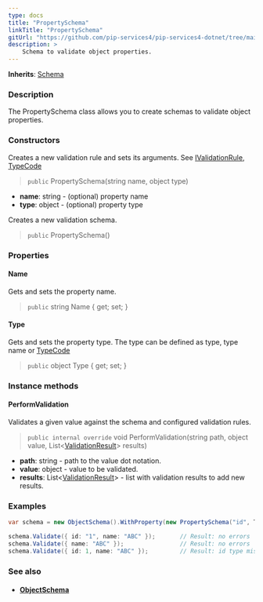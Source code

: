 ```yaml
---
type: docs
title: "PropertySchema"
linkTitle: "PropertySchema"
gitUrl: "https://github.com/pip-services4/pip-services4-dotnet/tree/main/pip-services4-data-dotnet"
description: >
    Schema to validate object properties.
---
```


**Inherits**: [Schema](../schema)

### Description

The PropertySchema class allows you to create schemas to validate object properties.

### Constructors
Creates a new validation rule and sets its arguments.
See [IValidationRule](../ivalidation_rule), [TypeCode](../../convert/type_code)

> `public` PropertySchema(string name, object type)

- **name**: string - (optional) property name
- **type**: object - (optional) property type


Creates a new validation schema.

> `public` PropertySchema()

### Properties

#### Name
Gets and sets the property name.

> `public` string Name { get; set; }

#### Type
Gets and sets the property type.
The type can be defined as type, type name or [TypeCode](../../convert/type_code)

> `public` object Type { get; set; }

### Instance methods


#### PerformValidation
Validates a given value against the schema and configured validation rules.

> `public internal override` void PerformValidation(string path, object value, List<[ValidationResult](../validation_result)> results)

- **path**: string - path to the value dot notation.
- **value**: object - value to be validated.
- **results**: List<[ValidationResult](../validation_result)> - list with validation results to add new results.


### Examples

```cs
var schema = new ObjectSchema().WithProperty(new PropertySchema("id", TypeCode.String));

schema.Validate({ id: "1", name: "ABC" });       // Result: no errors
schema.Validate({ name: "ABC" });                // Result: no errors
schema.Validate({ id: 1, name: "ABC" });         // Result: id type mismatch

```

### See also
- #### [ObjectSchema](../object_schema)


